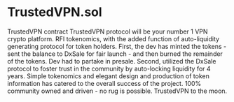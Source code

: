 # TrustedVPN.sol

TrustedVPN contract TrustedVPN protocol will be your number 1 VPN crypto platform. 
RFI tokenomics, with the added function of auto-liquidity generating protocol for token holders. 
First, the dev has minted the tokens - sent the balance to DxSale for fair launch - and then burned the remainder of the tokens. 
Dev had to partake in presale. Second, utilized the DxSale protocol to foster trust in the community by auto-locking liquidity for 4 years. 
Simple tokenomics and elegant design and production of token information has catered to the overall success of the project. 
100% community owned and driven - no rug is possible. TrustedVPN to the moon.

